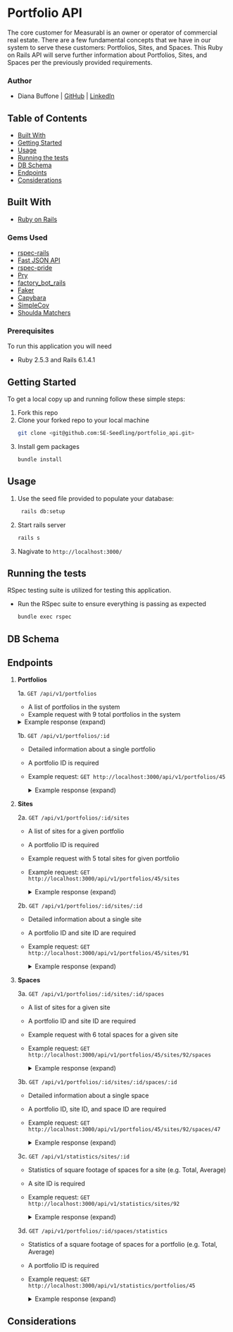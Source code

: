 # Portfolio API
The core customer for Measurabl is an owner or operator of commercial real estate. There are a few fundamental concepts that we have in our system to serve these customers: Portfolios, Sites, and Spaces.
This Ruby on Rails API will serve further information about Portfolios, Sites, and Spaces per the previously provided requirements.

### Author
- Diana Buffone | [GitHub](https://github.com/Diana20920) |
  [LinkedIn](https://www.linkedin.com/in/dianabuffone/)

## Table of Contents
  - [Built With](#built-with)
  - [Getting Started](#getting-started)
  - [Usage](#usage)
  - [Running the tests](#running-the-tests)
  - [DB Schema](#db-schema)
  - [Endpoints](#endpoints)
  - [Considerations](#considerations)

## Built With

* [Ruby on Rails](https://rubyonrails.org)

### Gems Used
  - [rspec-rails](https://github.com/rspec/rspec-rails)
  - [Fast JSON API](https://github.com/Netflix/fast_jsonapi)
  - [rspec-pride](https://github.com/ferrous26/rspec-pride)
  - [Pry](https://pry.github.io/)
  - [factory_bot_rails](https://github.com/thoughtbot/factory_bot_rails)
  - [Faker](https://github.com/faker-ruby/faker)
  - [Capybara](https://github.com/teamcapybara/capybara)
  - [SimpleCov](https://github.com/simplecov-ruby/simplecov)
  - [Shoulda Matchers](https://github.com/thoughtbot/shoulda-matchers)
<!-- - [Faraday](https://github.com/lostisland/faraday)
- [Bcrypt](https://github.com/bcrypt-ruby/bcrypt-ruby)
- [Figaro](https://github.com/laserlemon/figaro)
- [Travis](https://github.com/travis-ci/travis.rb)
- [Rubocop](https://github.com/rubocop/rubocop)
- [Webmock](https://github.com/bblimke/webmock)
- [VCR](https://github.com/vcr/vcr) -->

### Prerequisites

To run this application you will need
* Ruby 2.5.3 and Rails 6.1.4.1

## Getting Started

To get a local copy up and running follow these simple steps:
1. Fork this repo
2. Clone your forked repo to your local machine
   ```sh
   git clone <git@github.com:SE-Seedling/portfolio_api.git>
   ```
3. Install gem packages
   ```sh
   bundle install
   ```

## Usage
   1. Use the seed file provided to populate your database:
       ```sh
        rails db:setup
       ```
   2. Start rails server
       ```sh
       rails s
       ```
   3. Nagivate to `http://localhost:3000/`

## Running the tests
RSpec testing suite is utilized for testing this application.
- Run the RSpec suite to ensure everything is passing as expected
  ```sh
  bundle exec rspec
  ```

## DB Schema


## Endpoints
1. **Portfolios**

    1a. `GET /api/v1/portfolios`
      - A list of portfolios in the system
      - Example request with 9 total portfolios in the system

      <details>
      <summary> Example response (expand) </summary>

      ```json
      {
          "data": [
              {
                  "id": "37",
                  "type": "portfolio",
                  "attributes": {
                      "region": "Longwaters"
                  }
              },
              {
                  "id": "38",
                  "type": "portfolio",
                  "attributes": {
                      "region": "Osgrey of Standfast"
                  }
              },
              {
                  "id": "39",
                  "type": "portfolio",
                  "attributes": {
                      "region": "Torrent of Littlesister"
                  }
              },
              {
                  "id": "40",
                  "type": "portfolio",
                  "attributes": {
                      "region": "Baelish of Harrenhal"
                  }
              },
              {
                  "id": "41",
                  "type": "portfolio",
                  "attributes": {
                      "region": "Toyne"
                  }
              },
              {
                  "id": "42",
                  "type": "portfolio",
                  "attributes": {
                      "region": "Grey"
                  }
              },
              {
                  "id": "43",
                  "type": "portfolio",
                  "attributes": {
                      "region": "Peasebury of Poddingfield"
                  }
              },
              {
                  "id": "44",
                  "type": "portfolio",
                  "attributes": {
                      "region": "Shepherd"
                  }
              },
              {
                  "id": "45",
                  "type": "portfolio",
                  "attributes": {
                      "region": "Butterwell"
                  }
              }
          ]
      }
      ```
      </details>

    1b. `GET /api/v1/portfolios/:id`
      - Detailed information about a single portfolio
      - A portfolio ID is required
      - Example request: `GET http://localhost:3000/api/v1/portfolios/45`

        <details>
        <summary>Example response (expand) </summary>

        ```json
        {
            "data": {
                "id": "45",
                "type": "portfolio_details",
                "attributes": {
                    "region": "Butterwell",
                    "total_sqft": 19098921.6,
                    "entity_id": 25
                }
            }
        }
        ```
        </details>

2. **Sites**

    2a. `GET /api/v1/portfolios/:id/sites`
      - A list of sites for a given portfolio
      - A portfolio ID is required
      - Example request with 5 total sites for given portfolio
      - Example request: `GET http://localhost:3000/api/v1/portfolios/45/sites`

        <details>
        <summary>Example response (expand) </summary>

        ```json
        {
            "data": [
                {
                    "id": "88",
                    "type": "site",
                    "attributes": {
                        "name": "Gembucket",
                        "portfolio_id": 45
                    }
                },
                {
                    "id": "89",
                    "type": "site",
                    "attributes": {
                        "name": "Trippledex",
                        "portfolio_id": 45
                    }
                },
                {
                    "id": "90",
                    "type": "site",
                    "attributes": {
                        "name": "Vagram",
                        "portfolio_id": 45
                    }
                },
                {
                    "id": "91",
                    "type": "site",
                    "attributes": {
                        "name": "Asoka",
                        "portfolio_id": 45
                    }
                },
                {
                    "id": "92",
                    "type": "site",
                    "attributes": {
                        "name": "Hatity",
                        "portfolio_id": 45
                    }
                }
            ]
        }
        ```
        </details>

    2b. `GET /api/v1/portfolios/:id/sites/:id`
      - Detailed information about a single site
      - A portfolio ID and site ID are required
      - Example request: `GET http://localhost:3000/api/v1/portfolios/45/sites/91`

        <details>
        <summary>Example response (expand) </summary>

        ```json
        {
            "data": {
                "id": "91",
                "type": "site_details",
                "attributes": {
                    "name": "Asoka",
                    "street_address": "268 Kihn Station",
                    "city": "Gildafort",
                    "state": "New Mexico",
                    "zip_code": "79509-7692",
                    "spaces_available": false,
                    "total_dollar_value_per_sqft": "35636.08",
                    "portfolio_id": 45
                }
            }
        }
        ```
        </details>

3. **Spaces**

    3a. `GET /api/v1/portfolios/:id/sites/:id/spaces`
      - A list of sites for a given site
      - A portfolio ID and site ID are required
      - Example request with 6 total spaces for a given site
      - Example request: `GET http://localhost:3000/api/v1/portfolios/45/sites/92/spaces`

        <details>
        <summary>Example response (expand) </summary>

        ```json
        {
            "data": [
                {
                    "id": "45",
                    "type": "space",
                    "attributes": {
                        "category": "Becco",
                        "site_id": 92
                    }
                },
                {
                    "id": "46",
                    "type": "space",
                    "attributes": {
                        "category": "Allesandro's",
                        "site_id": 92
                    }
                },
                {
                    "id": "47",
                    "type": "space",
                    "attributes": {
                        "category": "Phoebe's Apartment",
                        "site_id": 92
                    }
                },
                {
                    "id": "48",
                    "type": "space",
                    "attributes": {
                        "category": "15 Yemen Road, Yemen",
                        "site_id": 92
                    }
                },
                {
                    "id": "49",
                    "type": "space",
                    "attributes": {
                        "category": "Monica and Chandler's House",
                        "site_id": 92
                    }
                },
                {
                    "id": "50",
                    "type": "space",
                    "attributes": {
                        "category": "Phoebe's Apartment",
                        "site_id": 92
                    }
                }
            ]
        }
        ```
        </details>

    3b. `GET /api/v1/portfolios/:id/sites/:id/spaces/:id`
      - Detailed information about a single space
      - A portfolio ID, site ID, and space ID are required
      - Example request: `GET http://localhost:3000/api/v1/portfolios/45/sites/92/spaces/47`

        <details>
        <summary>Example response (expand) </summary>

        ```json
        {
            "data": {
                "id": "47",
                "type": "space_details",
                "attributes": {
                    "category": "Phoebe's Apartment",
                    "vacant": false,
                    "square_footage": 387.6,
                    "dollar_per_sqft": "29.17",
                    "site_id": 92
                }
            }
        }
        ```
        </details>

    3c. `GET /api/v1/statistics/sites/:id`
      - Statistics of square footage of spaces for a site (e.g. Total, Average)
      - A site ID is required
      - Example request: `GET http://localhost:3000/api/v1/statistics/sites/92`

        <details>
        <summary>Example response (expand) </summary>

        ```json
        {
            "site_id": 92,
            "name": "Hatity",
            "total_spaces": 6,
            "total_sqft": 3085.8,
            "average_sqft": 514.3
        }
        ```
        </details>

    3d. `GET /api/v1/portfolios/:id/spaces/statistics`
      - Statistics of a square footage of spaces for a portfolio (e.g. Total, Average)
      - A portfolio ID is required
      - Example request: `GET http://localhost:3000/api/v1/statistics/portfolios/45`

        <details>
        <summary>Example response (expand) </summary>

        ```json
        {
            "portfolio_id": 45,
            "region": "Butterwell",
            "total_spaces": 10,
            "total_sqft": 5315.4,
            "average_sqft": 531.54
        }
        ```
        </details>

## Considerations

